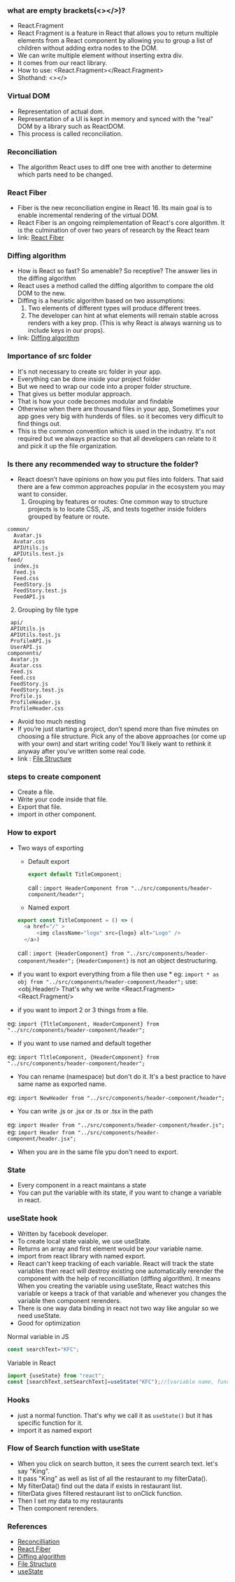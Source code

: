 ### what are empty brackets(<></>)?
* React.Fragment
* React Fragment is a feature in React that allows you to return multiple elements from a React component by allowing you to group a list of children without adding extra nodes to the DOM.
* We can write multiple element without inserting extra div.
* It comes from our react library.
* How to use: <React.Fragment></React.Fragment>
* Shothand: <></>

### Virtual DOM
* Representation of actual dom.
* Representation of a UI is kept in memory and synced with the “real” DOM by a library such as ReactDOM. 
* This process is called reconciliation.

### Reconciliation
* The algorithm React uses to diff one tree with another to determine which parts need to be changed.

### React Fiber
* Fiber is the new reconciliation engine in React 16. Its main goal is to enable incremental rendering of the virtual DOM.
* React Fiber is an ongoing reimplementation of React's core algorithm. It is the culmination of over two years of research by the React team
* link: [React Fiber](https://github.com/acdlite/react-fiber-architecture)

### Diffing algorithm
* How is React so fast? So amenable? So receptive? The answer lies in the diffing algorithm
* React uses a method called the diffing algorithm to compare the old DOM to the new. 
* Diffing is a heuristic algorithm based on two assumptions:
  1. Two elements of different types will produce different trees.
  2. The developer can hint at what elements will remain stable across renders with a key prop. (This is why React is always warning us to include keys in our props).
* link: [Diffing algorithm](https://javascript.plainenglish.io/reacts-diffing-algorithm-1a64cfefa4e0)

### Importance of src folder
* It's not necessary to create src folder in your app.
* Everything can be done inside your project folder
* But we need to wrap our code into a proper folder structure.
* That gives us better modular approach.
* That is how your code becomes modular and findable
* Otherwise when there are thousand files in your app, Sometimes your app goes very big with hunderds of files. so it becomes very difficult to find things out.
* This is the common convention which is used in the industry. It's not required but we always practice so that all developers can relate to it and pick it up the file organization. 

### Is there any recommended way to structure the folder?
* React doesn’t have opinions on how you put files into folders. That said there are a few common approaches popular in the ecosystem you may want to consider.
  1. Grouping by features or routes: One common way to structure projects is to locate CSS, JS, and tests together inside folders grouped by feature or route.
```
common/
  Avatar.js
  Avatar.css
  APIUtils.js
  APIUtils.test.js
feed/
  index.js
  Feed.js
  Feed.css
  FeedStory.js
  FeedStory.test.js
  FeedAPI.js
```
  2. Grouping by file type
 ```
  api/
  APIUtils.js
  APIUtils.test.js
  ProfileAPI.js
  UserAPI.js
components/
  Avatar.js
  Avatar.css
  Feed.js
  Feed.css
  FeedStory.js
  FeedStory.test.js
  Profile.js
  ProfileHeader.js
  ProfileHeader.css
```
* Avoid too much nesting
* If you’re just starting a project, don’t spend more than five minutes on choosing a file structure. Pick any of the above approaches (or come up with your own) and start writing code! You’ll likely want to rethink it anyway after you’ve written some real code.
* link : [File Structure](https://reactjs.org/docs/faq-structure.html)

### steps to create component
* Create a file.
* Write your code inside that file.
* Export that file.
* import in other component.

### How to export
* Two ways of exporting
  * Default export
    ```js 
    export default TitleComponent;
    ```
    call : ``` import HeaderComponent from "../src/components/header-component/header"; ```
    
  * Named export
  ```js
  export const TitleComponent = () => (
    <a href="/" >
        <img className="logo" src={logo} alt="Logo" />
    </a>)
    ```
  
  call : ``` import {HeaderComponent} from "../src/components/header-component/header"; ```
   `{HeaderComponent}` is not an object destructuring.

*  if you want to export everything from a file then use *
eg: `import * as obj from "../src/components/header-component/header";`
use: <obj.Header/>
That's why we write <React.Fragment><React.Fragment/>

* if you want to import 2 or 3 things from a file.

eg: `import {TltleComponent, HeaderComponent} from "../src/components/header-component/header";`

* If you want to use named and default together

eg: `import TltleComponent, {HeaderComponent} from "../src/components/header-component/header";`

* You can rename (namespace) but don't do it. It's a best practice to have same name as exported name.

eg: `import NewHeader from "../src/components/header-component/header";`

* You can write .js or .jsx or .ts or .tsx in the path

eg: `import Header from "../src/components/header-component/header.js";`
eg: `import Header from "../src/components/header-component/header.jsx";`

* When you are in the same file ypu don't need to export.

### State
* Every component in a react maintans a state
* You can put the variable with its state, if you want to change a variable in react.

### useState hook
* Written by facebook developer.
* To create local state vaiable, we use useState.
* Returns an array and first element would be your variable name.
* import from react library with named export.
* React can't keep tracking of each variable. React will track the state variables then react will destroy existing one automatically rerender the component with the help of reconcilliation (diffing algorithm). It means When you creating the variable using useState, React watches this variable or keeps a track of that variable and whenever you changes the variable then component rerenders.
* There is one way data binding in react not two way like angular so we need useState.
* Good for optimization

Normal variable in JS

```js
const searchText="KFC";
```
Variable in React

```js
import {useState} from "react";
const [searchText,setSearchText]=useState("KFC");//[variable name, function to update the variable]
```
### Hooks
* just a normal function. That's why we call it as `useState()` but it has specific function for it.
* import it as named export

### Flow of Search function with useState
* When you click on search button, it sees the current search text. let's say "King".
* It pass "King" as well as list of all the restaurant to my filterData().
* My filterData() find out the data if exists in restaurant list.
* filterData gives filtered restaurant list to onClick function.
* Then I set my data to my restaurants
* Then component rerenders.

### References
* [Reconcilliation](https://reactjs.org/docs/reconciliation.html)
* [React Fiber](https://github.com/acdlite/react-fiber-architecture)
* [Diffing algorithm](https://javascript.plainenglish.io/reacts-diffing-algorithm-1a64cfefa4e0)
* [File Structure](https://reactjs.org/docs/faq-structure.html)
* [useState](https://reactjs.org/docs/hooks-state.html)